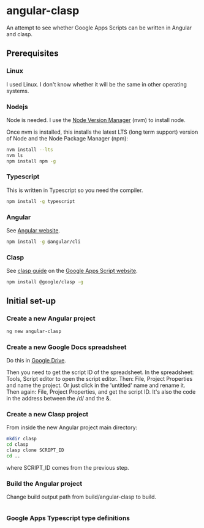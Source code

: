 # angular-clasp
An attempt to see whether Google Apps Scripts can be written in Angular and clasp.

## Prerequisites

### Linux 

I used Linux. I don't know whether it will be the same in other operating systems.

### Nodejs

Node is needed. I use the [Node Version Manager](https://github.com/nvm-sh/nvm) (nvm) to install node.

Once nvm is installed, this installs the latest LTS (long term support) version of Node and the Node Package Manager (npm):

```bash
nvm install --lts
nvm ls
npm install npm -g
```

### Typescript 

This is written in Typescript so you need the compiler.

```bash
npm install -g typescript
```

### Angular

See [Angular website](https://angular.io).

```bash
npm install -g @angular/cli
```

### Clasp

See [clasp guide](https://developers.google.com/apps-script/guides/clasp) on the [Google Apps Script website](https://developers.google.com/apps-script).

```bash
npm install @google/clasp -g
```

## Initial set-up

### Create a new Angular project

```bash
ng new angular-clasp
```
### Create a new Google Docs spreadsheet

Do this in [Google Drive](https://drive.google.com/drive/my-drive).

Then you need to get the script ID of the spreadsheet. In the spreadsheet: Tools, Script editor to open the script editor. Then: File, Project Properties and name the project. Or just click in the 'untitled' name and rename it. Then again: File, Project Properties, and get the script ID. It's also the code in the address between the /d/ and the &.

### Create a new Clasp project

From inside the new Angular project main directory:

```bash
mkdir clasp 
cd clasp
clasp clone SCRIPT_ID
cd ..
```

where SCRIPT_ID comes from the previous step.

### Build the Angular project

Change build output path from build/angular-clasp to build.

```bash

```
### Google Apps Typescript type definitions